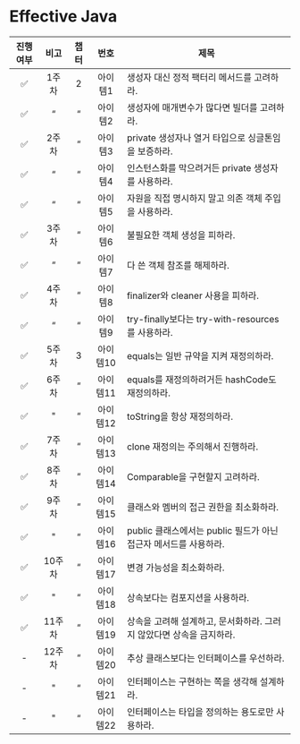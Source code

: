 # Effective Java

| 진행여부 |  비고  | 챕터 |  번호   | 제목                                         |
|:----:|:----:|:--:|:-----:|--------------------------------------------|
|  ✅   | 1주차  | 2  | 아이템1  | 생성자 대신 정적 팩터리 메서드를 고려하라.                   |
|  ✅   |  “   | “  | 아이템2  | 생성자에 매개변수가 많다면 빌더를 고려하라.                   |
|  ✅   | 2주차  | “  | 아이템3  | private 생성자나 열거 타입으로 싱글톤임을 보증하라.           |
|  ✅   |  “   | “  | 아이템4  | 인스턴스화를 막으려거든 private 생성자를 사용하라.            |
|  ✅   |  “   | “  | 아이템5  | 자원을 직접 명시하지 말고 의존 객체 주입을 사용하라.             |
|  ✅   | 3주차  | “  | 아이템6  | 불필요한 객체 생성을 피하라.                           |
|  ✅   |  “   | “  | 아이템7  | 다 쓴 객체 참조를 해제하라.                           |
|  ✅   | 4주차  | “  | 아이템8  | finalizer와 cleaner 사용을 피하라.                |
|  ✅   |  “   | “  | 아이템9  | try-finally보다는 try-with-resources를 사용하라.   |
|  ✅   | 5주차  | 3  | 아이템10 | equals는 일반 규약을 지켜 재정의하라.                   |
|  ✅   | 6주차  | “  | 아이템11 | equals를 재정의하려거든 hashCode도 재정의하라.           |
|  ✅   |  "   | “  | 아이템12 | toString을 항상 재정의하라.                        |
|  ✅   | 7주차  | “  | 아이템13 | clone 재정의는 주의해서 진행하라.                      |
|  ✅   | 8주차  | “  | 아이템14 | Comparable을 구현할지 고려하라.                     |
|  ✅   | 9주차  | “  | 아이템15 | 클래스와 멤버의 접근 권한을 최소화하라.                     |
|  ✅   |  "   | “  | 아이템16 | public 클래스에서는 public 필드가 아닌 접근자 메서드를 사용하라. |
|  ✅   | 10주차 | “  | 아이템17 | 변경 가능성을 최소화하라.                             |
|  ✅   |  "   | “  | 아이템18 | 상속보다는 컴포지션을 사용하라.                          |
|  ✅   | 11주차 | “  | 아이템19 | 상속을 고려해 설계하고, 문서화하라. 그러지 않았다면 상속을 금지하라.    |
|  -   | 12주차 | “  | 아이템20 | 추상 클래스보다는 인터페이스를 우선하라.                     |
|  -   |  "   | “  | 아이템21 | 인터페이스는 구현하는 쪽을 생각해 설계하라.                   |
|  -   |  "   | “  | 아이템22 | 인터페이스는 타입을 정의하는 용도로만 사용하라.                 |
